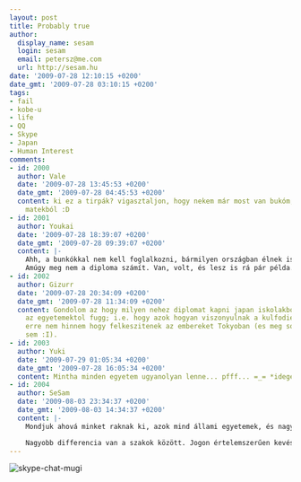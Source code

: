 ```yaml
---
layout: post
title: Probably true
author:
  display_name: sesam
  login: sesam
  email: petersz@me.com
  url: http://sesam.hu
date: '2009-07-28 12:10:15 +0200'
date_gmt: '2009-07-28 03:10:15 +0200'
tags:
- fail
- kobe-u
- life
- QQ
- Skype
- Japan
- Human Interest
comments:
- id: 2000
  author: Vale
  date: '2009-07-28 13:45:53 +0200'
  date_gmt: '2009-07-28 04:45:53 +0200'
  content: ki ez a tirpák? vigasztaljon, hogy nekem már most van bukóm, meghúztak
    matekból :D
- id: 2001
  author: Youkai
  date: '2009-07-28 18:39:07 +0200'
  date_gmt: '2009-07-28 09:39:07 +0200'
  content: |-
    Ahh, a bunkókkal nem kell foglalkozni, bármilyen országban élnek is...
    Amúgy meg nem a diploma számít. Van, volt, és lesz is rá pár példa...
- id: 2002
  author: Gizurr
  date: '2009-07-28 20:34:09 +0200'
  date_gmt: '2009-07-28 11:34:09 +0200'
  content: Gondolom az hogy milyen nehez diplomat kapni japan iskolakbol az legjobban
    az egyetemektol fugg; i.e. hogy azok hogyan viszonyulnak a kulfodiekhez. Sajnos
    erre nem hinnem hogy felkeszitenek az embereket Tokyoban (es meg sok minden masra
    sem :I).
- id: 2003
  author: Yuki
  date: '2009-07-29 01:05:34 +0200'
  date_gmt: '2009-07-28 16:05:34 +0200'
  content: Mintha minden egyetem ugyanolyan lenne... pfff... =_= *ideges*
- id: 2004
  author: SeSam
  date: '2009-08-03 23:34:37 +0200'
  date_gmt: '2009-08-03 14:34:37 +0200'
  content: |-
    Mondjuk ahová minket raknak ki, azok mind állami egyetemek, és nagyjából egyformák. Ehhez érdemes tudni, hogy a japánok a legnagyobb hangsúlyt mindenben a biztonságra fektetik, és ennek az eleme az előreláthatóság és a konformitás. Ennek a jegyében aztán nem sok különbség van az egyetemekben, főleg undergraduate szinten. Persze vannak lazább és szigorúbb helyek. Én szeretem azt hinni, hogy Kobe a keményebbek közé tartozik, de ez nem lehet kifogás...

    Nagyobb differencia van a szakok között. Jogon értelemszerűen kevésbé jellemző, hogy beadandót kell írni, és nincs vizsga. Nekem jóformán minden tárgyból zárthelyi dolgozatnak megfelelő "vizsgán" kell résztvenni, míg mondjuk más humán szakon vagy közgázon nagyobb arányban vannak olyan órák, ahol elég egy report. Valamint nehéz elképzelni, hogy japán belső jogból lehessen angolul tesztet írni, ami más szakokon szintén gyakrabban megengedett.
---
```


![skype-chat-mugi](http://img.skitch.com/20090728-jaupyjar86fr9rg3ghntia9i7s.png)
